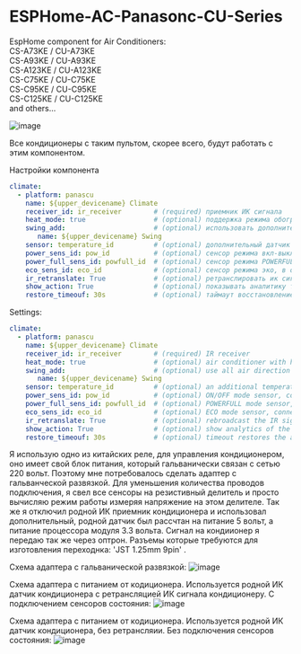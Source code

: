 # ESPHome-AC-Panasonc-CU-Series

EspHome component for Air Сonditioners:<br>
CS-A73KE / CU-A73KE<br>
CS-A93KE / CU-A93KE<br>
CS-A123KE / CU-A123KE<br>
CS-C75KE / CU-C75KE<br>
CS-C95KE / CU-C95KE<br>
CS-C125KE / CU-C125KE<br>
and others...

![image](https://github.com/user-attachments/assets/65d0cf1c-f14a-4d0c-a6ea-52152536e391)

Все кондиционеры с таким пультом, скорее всего, будут работать с этим компонентом.

Настройки компонента
```yaml
climate:
  - platform: panascu
    name: ${upper_devicename} Climate
    receiver_id: ir_receiver        # (required) приемник ИК сигнала
    heat_mode: true                 # (optional) поддержка режима обогрева
    swing_add:                      # (optional) использовать дополнительные опции люверсов
       name: ${upper_devicename} Swing
    sensor: temperature_id          # (optional) дополнительный датчик температуры
    power_sens_id: pow_id           # (optional) сенсор режима вкл-выкл, крайне желательно 
    power_full_sens_id: powfull_id  # (optional) сенсор режима POWERFULL, в отсутствии - пытается эмулировать программно, может не совпадать период активности режима
    eco_sens_id: eco_id             # (optional) сенсор режима эко, в отсутствии эмулируется программно
    ir_retranslate: True            # (optional) ретранслировать ик сигнала, используется при верехвате подключения ИК датчика кондиционера
    show_action: True               # (optional) показывать аналитику текущего режима работы
    restore_timeouf: 30s            # (optional) таймаут восстановление режима кондиционера после отключения питания, при отсутстви настройки режим не сохраняется
```

Settings:
```yaml
climate:
  - platform: panascu
    name: ${upper_devicename} Climate
    receiver_id: ir_receiver        # (required) IR receiver
    heat_mode: true                 # (optional) air conditioner with heating mode
    swing_add:                      # (optional) use all air direction modes
       name: ${upper_devicename} Swing
    sensor: temperature_id          # (optional) an additional temperature sensor is needed to display the current temperature and operating mode
    power_sens_id: pow_id           # (optional) ON/OFF mode sensor, connect to the air conditioner POWER (red) LED
    power_full_sens_id: powfull_id  # (optional) POWERFULL mode sensor, connect to the air conditioner POWERFULL (orange) LED
    eco_sens_id: eco_id             # (optional) ECO mode sensor, connect to the air conditioner ECO (green) LED
    ir_retranslate: True            # (optional) rebroadcast the IR signal if you have disabled the air conditioner's IR senso
    show_action: True               # (optional) show analytics of the current operating mode
    restore_timeouf: 30s            # (optional) timeout restores the air conditioner mode after power failure, and the mode is not saved if this not setting
```

Я использую одно из китайских реле, для управления кондиционером, оно имеет свой блок питания, который гальванически связан с сетью 220 вольт. Поэтому мне потребовалось сделать адаптер с гальванческой развязкой. Для уменьшения количества проводов подключения, я свел все сенсоры на резистивный делитель и просто вычисляю режим работы измеряя напряжение на этом делителе. Так же я отключил родной ИК приемник кондиционера и использовал дополнительный, родной датчик был рассчтан на питание 5 вольт, а питание процессора модуля 3.3 вольта. Сигнал на кондиионер я передаю так же через оптрон. Разъемы которые требуются для изготовления переходнка: 'JST 1.25mm 9pin' .

Схема адаптера с гальванической развязкой:
![image](https://github.com/user-attachments/assets/aec859e5-9cef-42b1-9c90-03a1928af1fa)

Схема адаптера с питанием от кодиционера. Используется родной ИК датчик кондиционера с ретрансляцией ИК сигнала кондиционеру. С подключением сенсоров состояния:
![image](https://github.com/user-attachments/assets/942b1db8-65ed-4287-ad65-21b62f304886)

Схема адаптера с питанием от кодиционера. Используется родной ИК датчик кондиционера, без ретрансляии. Без подключения сенсоров состояния:
![image](https://github.com/user-attachments/assets/292abfd5-3b1b-4022-9127-8364ba547ddd)





